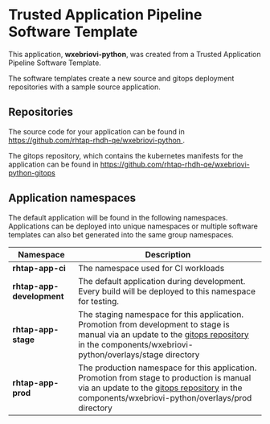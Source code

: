 # Trusted Application Pipeline Software Template

This application, **wxebriovi-python**, was created from a Trusted Application Pipeline Software Template.

The software templates create a new source and gitops deployment repositories with a sample source application. 

## Repositories

The source code for your application can be found in [https://github.com/rhtap-rhdh-qe/wxebriovi-python ](https://github.com/rhtap-rhdh-qe/wxebriovi-python ).
 
The gitops repository, which contains the kubernetes manifests for the application can be found in 
[https://github.com/rhtap-rhdh-qe/wxebriovi-python-gitops ](https://github.com/rhtap-rhdh-qe/wxebriovi-python-gitops ) 

## Application namespaces 

The default application will be found in the following namespaces. Applications can be deployed into unique namespaces or multiple software templates can also bet generated into the same group namespaces.  

|  Namespace   |  Description   |  
| -------- | -------- |
| **rhtap-app-ci** | The namespace used for CI workloads |
| **rhtap-app-development** | The default application during development. Every build will be deployed to this namespace for testing. |
| **rhtap-app-stage** | The staging namespace for this application. Promotion from development to stage is manual via an update to the [gitops repository](https://github.com/rhtap-rhdh-qe/wxebriovi-python-gitops ) in the components/wxebriovi-python/overlays/stage directory |
| **rhtap-app-prod** | The production namespace for this application. Promotion from stage to production is manual via an update to the [gitops repository](https://github.com/rhtap-rhdh-qe/wxebriovi-python-gitops ) in the components/wxebriovi-python/overlays/prod directory |